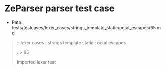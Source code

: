 # ZeParser parser test case

- Path: tests/testcases/lexer_cases/strings_template_static/octal_escapes/65.md

> :: lexer cases : strings template static : octal escapes
>
> ::> 65
>
> Imported lexer test
>
> <template pure> ZeroToThreeOctalDigit [lookahead @{x2209}@ OctalDigit] (eol/eof)

## FAIL

## Input

`````js
`\30
`````

## Output

_Note: the whole output block is auto-generated. Manual changes will be overwritten!_

Below follow outputs in four parsing modes: sloppy mode, strict mode script goal, module goal, web compat mode (always sloppy).

Note that the output parts are auto-generated by the test runner to reflect actual result.

### Sloppy mode

Parsed with script goal and as if the code did not start with strict mode header.

`````
throws: Tokenizer error!
    Illegal legacy octal escape in template, where octal escapes are never allowed

`\30
^------- error
`````

### Strict mode

Parsed with script goal but as if it was starting with `"use strict"` at the top.

_Output same as sloppy mode._

### Module goal

Parsed with the module goal.

_Output same as sloppy mode._

### Web compat mode

Parsed in sloppy script mode but with the web compat flag enabled.

_Output same as sloppy mode._
